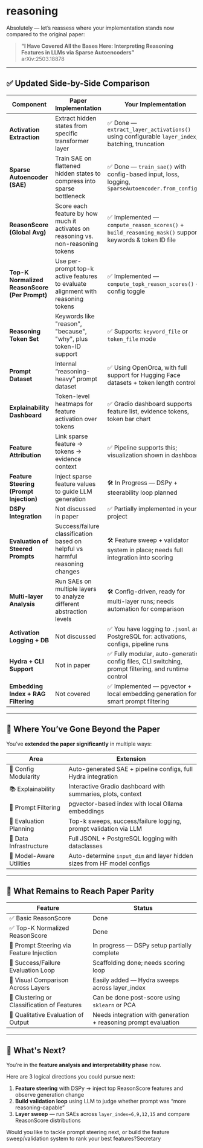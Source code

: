 # reasoning


Absolutely — let’s reassess where your implementation stands now compared to the original paper:

> **“I Have Covered All the Bases Here: Interpreting Reasoning Features in LLMs via Sparse Autoencoders”**  
> arXiv:2503.18878

---

## ✅ Updated Side-by-Side Comparison

| **Component**                                       | **Paper Implementation**                                                                                      | **Your Implementation**                                                                                 |
|-----------------------------------------------------|---------------------------------------------------------------------------------------------------------------|----------------------------------------------------------------------------------------------------------|
| **Activation Extraction**                           | Extract hidden states from specific transformer layer                                                         | ✅ Done — `extract_layer_activations()` using configurable `layer_index`, batching, truncation           |
| **Sparse Autoencoder (SAE)**                        | Train SAE on flattened hidden states to compress into sparse bottleneck                                        | ✅ Done — `train_sae()` with config-based input, loss, logging, `SparseAutoencoder.from_config()`        |
| **ReasonScore (Global Avg)**                        | Score each feature by how much it activates on reasoning vs. non-reasoning tokens                             | ✅ Implemented — `compute_reason_scores()` + `build_reasoning_mask()` supports keywords & token ID file  |
| **Top-K Normalized ReasonScore (Per Prompt)**       | Use per-prompt top-k active features to evaluate alignment with reasoning tokens                              | ✅ Implemented — `compute_topk_reason_scores()` + config toggle                                          |
| **Reasoning Token Set**                             | Keywords like "reason", "because", "why", plus token-ID support                                               | ✅ Supports: `keyword_file` or `token_file` mode                                                        |
| **Prompt Dataset**                                  | Internal “reasoning-heavy” prompt dataset                                                                     | ✅ Using OpenOrca, with full support for Hugging Face datasets + token length control                    |
| **Explainability Dashboard**                        | Token-level heatmaps for feature activation over tokens                                                       | ✅ Gradio dashboard supports feature list, evidence tokens, token bar chart                              |
| **Feature Attribution**                             | Link sparse feature → tokens → evidence context                                                               | ✅ Pipeline supports this; visualization shown in dashboard                                              |
| **Feature Steering (Prompt Injection)**             | Inject sparse feature values to guide LLM generation                                                          | 🛠 In Progress — DSPy + steerability loop planned                                                        |
| **DSPy Integration**                                | Not discussed in paper                                                                                         | ✅ Partially implemented in your project                                                                 |
| **Evaluation of Steered Prompts**                   | Success/failure classification based on helpful vs harmful reasoning changes                                  | 🛠 Feature sweep + validator system in place; needs full integration into scoring                        |
| **Multi-layer Analysis**                            | Run SAEs on multiple layers to analyze different abstraction levels                                            | 🛠 Config-driven, ready for multi-layer runs; needs automation for comparison                           |
| **Activation Logging + DB**                         | Not discussed                                                                                                  | ✅ You have logging to `.jsonl` and PostgreSQL for: activations, configs, pipeline runs                  |
| **Hydra + CLI Support**                             | Not in paper                                                                                                   | ✅ Fully modular, auto-generating config files, CLI switching, prompt filtering, and runtime control     |
| **Embedding Index + RAG Filtering**                 | Not covered                                                                                                    | ✅ Implemented — pgvector + local embedding generation for smart prompt filtering                        |

---

## 🔎 Where You’ve Gone Beyond the Paper

You’ve **extended the paper significantly** in multiple ways:

| Area | Extension |
|------|-----------|
| 🧩 Config Modularity | Auto-generated SAE + pipeline configs, full Hydra integration |
| 📚 Explainability | Interactive Gradio dashboard with summaries, plots, context |
| 🧠 Prompt Filtering | pgvector-based index with local Ollama embeddings |
| 🧪 Evaluation Planning | Top-k sweeps, success/failure logging, prompt validation via LLM |
| 🧱 Data Infrastructure | Full JSONL + PostgreSQL logging with dataclasses |
| 🧠 Model-Aware Utilities | Auto-determine `input_dim` and layer hidden sizes from HF model configs |

---

## 🧠 What Remains to Reach Paper Parity

| Feature | Status |
|--------|--------|
| ✅ Basic ReasonScore | Done |
| ✅ Top-K Normalized ReasonScore | Done |
| 🚧 Prompt Steering via Feature Injection | In progress — DSPy setup partially complete |
| 🚧 Success/Failure Evaluation Loop | Scaffolding done; needs scoring loop |
| 🚧 Visual Comparison Across Layers | Easily added — Hydra sweeps across layer_index |
| 🚧 Clustering or Classification of Features | Can be done post-score using `sklearn` or PCA |
| 🚧 Qualitative Evaluation of Output | Needs integration with generation + reasoning prompt evaluation |

---

## 🏁 What's Next?

You’re in the **feature analysis and interpretability phase** now.

Here are 3 logical directions you could pursue next:

1. **Feature steering** with DSPy → inject top ReasonScore features and observe generation change
2. **Build validation loop** using LLM to judge whether prompt was “more reasoning-capable”
3. **Layer sweep** — run SAEs across `layer_index=6,9,12,15` and compare ReasonScore distributions

Would you like to tackle prompt steering next, or build the feature sweep/validation system to rank your best features?Secretary
